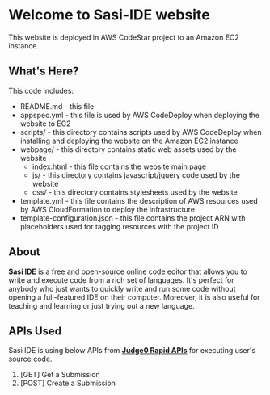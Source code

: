 Welcome to Sasi-IDE website
===========================

This website is deployed in AWS CodeStar project to an Amazon EC2 instance.

## What's Here?
This code includes:

* README.md - this file
* appspec.yml - this file is used by AWS CodeDeploy when deploying the website
  to EC2
* scripts/ - this directory contains scripts used by AWS CodeDeploy when
  installing and deploying the website on the Amazon EC2 instance
* webpage/ - this directory contains static web assets used by the website
  * index.html - this file contains the website main page
  * js/ - this directory contains javascript/jquery code used by the website
  * css/ - this directory contains stylesheets used by the website
* template.yml - this file contains the description of AWS resources used by AWS
  CloudFormation to deploy the infrastructure
* template-configuration.json - this file contains the project ARN with placeholders used for tagging resources with the project ID

## About
[**Sasi IDE**](http://ec2-3-132-109-231.us-east-2.compute.amazonaws.com) is a free and open-source online code editor that allows you to write and execute code from a rich set of languages. It's perfect for anybody who just wants to quickly write and run some code without opening a full-featured IDE on their computer. Moreover, it is also useful for teaching and learning or just trying out a new language.

## APIs Used
Sasi IDE is using below APIs from [**Judge0 Rapid APIs**](https://rapidapi.com/hermanzdosilovic/api/judge0) for executing user's source code.
1. [GET]  Get a Submission
2. [POST] Create a Submission

